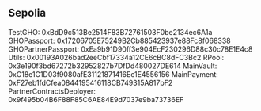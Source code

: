 ## Sepolia

TestGHO: 0xBdD9c513Be2514F83B72761503F0be2134ec6A1a
GHOPassport: 0x17206705E75249B2Cb885423937e88Fc8f068338
GHOPartnerPassport: 0xEa9b91D90ff3e904EcF230296D88c30c78E1E4c8
Utils: 0x00193A026bad2eeCbf17334a12CE6cBC8dFC3Bc2
RPool: 0x3e190f3bd67272b32952827b7DfDd480027DE614
MainVault: 0xC18e1C1D03f9080afE31121871416Ec1E4556156
MainPayment: 0xF27eb1fdCfea0844195416118CB749315A817bF2
PartnerContractsDeployer: 0x9f495b04B6F88F85C6AE84E9d7037e9ba73736EF


